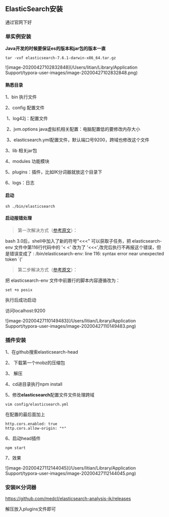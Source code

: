## ElasticSearch安装

通过官网下好

### 单实例安装

**Java开发的时候要保证es的版本和jar包的版本一直**

```
tar -vxf elasticsearch-7.6.1-darwin-x86_64.tar.gz 
```

![image-20200427102832848](/Users/litian/Library/Application Support/typora-user-images/image-20200427102832848.png)

#### 熟悉目录

1、bin 执行文件

2、config 配置文件

​	1、log42j：配置文件

​    2、jvm.options java虚拟机相关配置：电脑配置低的要修改内存大小

​	3、elasticsearch.yml配置文件，默认端口号9200，跨域也修改这个文件

3、lib 相关jar包

4、modules 功能模块

5、plugins：插件，比如IK分词器就放这个目录下

6、logs：日志

#### 启动

````
sh ./bin/elasticsearch
````

#### 启动报错处理

> 第一次解决方式（[参考原文](https://www.cnblogs.com/landhu/p/5206136.html)）：

bash 3.0后，shell中加入了新的符号"<<<" 可以获取子任务，把 elasticsearch-env 文件中第116行代码中的 '< <' 改为了 '<<<',改完后执行不再报这个错误，但是错误变成了 : /bin/elasticsearch-env: line 116: syntax error near unexpected token `(' 



> 第二步解决方式（[参考原文](https://blog.csdn.net/su20145104009/article/details/91458006)）：

把 elasticsearch-env 文件中前置行的脚本内容遵循改为：

`````  
set +o posix
`````

执行后成功启动

访问localhost:9200

![image-20200427110149483](/Users/litian/Library/Application Support/typora-user-images/image-20200427110149483.png)





### 插件安装

1、在github搜索elasticsearch-head

2、 下载第一个mobz的压缩包

3、 解压

4、cd进目录执行npm install

5、修改**elasticsearch**配置文件文件处理跨域

```
vim config/elasticsearch.yml
```

在配置的最后面加上

````
http.cors.enabled: true
http.cors.allow-origin: "*"
````

6、启动head插件

````
npm start
````

7、效果

![image-20200427112144045](/Users/litian/Library/Application Support/typora-user-images/image-20200427112144045.png)



### 安装IK分词器

https://github.com/medcl/elasticsearch-analysis-ik/releases

解压放入plugins文件即可